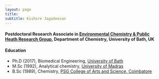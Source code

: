 ```yaml
---
layout: page
title: 
subtitle: Kishore Jagadeesan
---
```


#### Postdoctoral Research Associate in [Environmental Chemistry & Public Heath Research Group](https://kasprzykhordern.wordpress.com/), Department of Chemistry, University of Bath, UK 

#### Education
* Ph.D (2017), Biomedical Engineering, [University of Bath](http://bme.lth.se/)
* M.Sc (1992), Analytical chemistry, [University of Madras](http://www.unom.ac.in/)
* B.Sc (1989), Chemistry, [PSG College of Arts and Science, Coimbatore](http://www.psgcas.ac.in/)